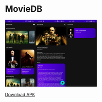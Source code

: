 # MovieDB

<img src="https://raw.githubusercontent.com/fortoszone/resource/main/MovieDB/photo_2023-03-08_14-16-07.jpg" alt= “main” width="20%" height="20%"><img src="https://github.com/fortoszone/resource/blob/main/MovieDB/photo_2023-03-08_14-16-11.jpg?raw=true" alt= “main” width="20%" height="20%"><img src="https://github.com/fortoszone/resource/blob/main/MovieDB/photo_2023-03-08_14-16-13.jpg?raw=true" alt= “main” width="20%" height="20%">

[Download APK](https://drive.google.com/file/d/15Pi2lOszJzFX8YG6xu6Z7qCcyvISR0cg/view?usp=sharing)
